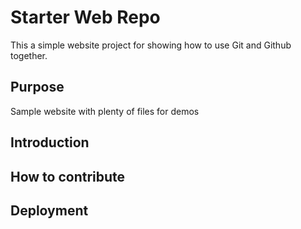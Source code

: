 # Starter Web Repo

This a simple website project for showing how to use Git and Github together.

## Purpose

Sample website with plenty of files for demos

## Introduction

## How to contribute

## Deployment